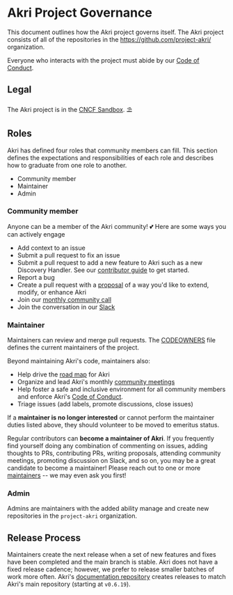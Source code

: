 # Akri Project Governance

This document outlines how the Akri project governs itself. The Akri project
consists of all of the repositories in the https://github.com/project-akri/
organization. 

Everyone who interacts with the project must abide by our [Code of Conduct](./CODE_OF_CONDUCT.md). 

## Legal

The Akri project is in the [CNCF Sandbox](https://www.cncf.io/sandbox-projects/). ⛱

## Roles

Akri has defined four roles that community members can fill. This section
defines the expectations and responsibilities of each role and describes how to
graduate from one role to another.
* Community member
* Maintainer
* Admin

### Community member
Anyone can be a member of the Akri community! :two_hearts: Here are some ways
you can actively engage
- Add context to an issue 
- Submit a pull request to fix an issue
- Submit a pull request to add a new feature to Akri such as a new Discovery
  Handler. See our [contributor
  guide](https://docs.akri.sh/community/contributing) to get started.
- Report a bug
- Create a pull request with a
  [proposal](https://github.com/deislabs/akri-docs/tree/main/proposals) of a way
  you'd like to extend, modify, or enhance Akri
- Join our [monthly community call](https://hackmd.io/@akri/S1GKJidJd)
- Join the conversation in our
  [Slack](https://kubernetes.slack.com/messages/akri)

### Maintainer
Maintainers can review and merge pull requests. The [CODEOWNERS](./CODEOWNERS)
file defines the current maintainers of the project.

Beyond maintaining Akri's code, maintainers also:
- Help drive the [road map](https://docs.akri.sh/community/roadmap) for Akri
- Organize and lead Akri's monthly [community
  meetings](https://hackmd.io/@akri/S1GKJidJd)
- Help foster a safe and inclusive environment for all community members and
  enforce Akri's [Code of Conduct](CODE_OF_CONDUCT.md).
- Triage issues (add labels, promote discussions, close issues)

If a **maintainer is no longer interested** or cannot perform the maintainer duties
listed above, they should volunteer to be moved to emeritus status.

Regular contributors can **become a maintainer of Akri**. If you frequently find
yourself doing any combination of commenting on issues, adding thoughts to PRs,
contributing PRs, writing proposals, attending community meetings, promoting
discussion on Slack, and so on, you may be a great candidate to become a
maintainer! Please reach out to one or more [maintainers](./CODEOWNERS) -- we
may even ask you first!

### Admin
Admins are maintainers with the added ability manage and create new repositories
in the `project-akri` organization.

## Release Process

Maintainers create the next release when a set of new features and fixes have
been completed and the main branch is stable. Akri does not have a fixed release
cadence; however, we prefer to release smaller batches of work more often.
Akri's [documentation
repository](https://github.com/deislabs/akri-docs/tree/main/proposals) creates
releases to match Akri's main repository (starting at `v0.6.19`).